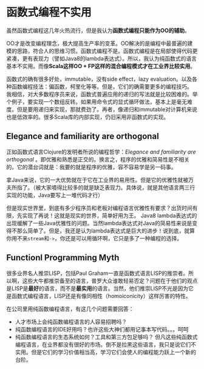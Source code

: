 
# 函数式编程不实用
虽然函数式编程这几年火热流行，但是我认为**函数式编程只能作为OO的辅助**。

OO才是改变编程理念，极大提高生产率的变革。OO解决的是编程中最普遍的建模的思路，符合人的思维习惯。函数式编程不是。函数式编程是在局部使得代码更紧凑，更有表现力（譬如Java8的lambda表达式）。所以，我认为纯函数式的语言基本不实用。而像**Scala这样OO + FP这样的混合编程模式才在工业界比较实用**。

函数式的确有很多好处，immutable，没有side effect，lazy evaluation。以及各种函数编程技法：偏函数，柯里化等等。但是，它们的确需要更多的编程技巧。
我相信，对大多数程序员来说，函数式普遍应用的递归的写法就是比较困难的。举个例子，要实现一个数组反转。如果用命令式的显式循环做法，基本上是毫无难度。但是要用递归来实现，那就费劲了。再者，像递归和immutable对计算机来说也是低效率的。很多Scala库的内部实现，仍旧采用非函数式的实现。

## Elegance and familiarity are orthogonal
正如函数式语言Clojure的发明者所说的编程哲学：*Elegance and familiarity are orthogonal* 。即优雅和熟悉是正交的。换言之，程序的优雅和简易性是不相关的。它的潜台词就是：我要的就是程序的优雅，容不容易学是另一码事。

拿Java来说，它的一大优势就在于它在工业界的易用性。但是它的优雅性就被万夫所指了。（被大家噴得比较多的就是缺乏表现力。具体说，就是其他语言两三行实现的功能，Java要写上一堆代码才行）

但是现实世界里，到底有多少程序员和老板对编程语言优雅性有要求？出货时间有限，先实现了再说！这就是现实的世界，简单好用为王。
Java8 lambda表达式的出现缓解了一些Java优雅性的问题。当然lambda表达式对Java的简易性来说是变得不那么简单了。但是，我还是认为lambda表达式是巨大的进步！说到底，就算你用不来`stream`和`->`，你还是可以用循环啊，它只是多了一种编程的选择。

## Functionl Programming Myth
很多业界名人推崇LISP，包括Paul Graham一直是函数式语言LISP的推崇者。所以啊，这些大牛都推崇备至的语言，普罗大众谁敢轻易否定？问题在于他们的观点是LISP是**最好**的语言，而不是**最实用**的语言。当然，他们推崇LISP不光是因为它是函数式编程语言，LISP还是有像同相性（homoiconicity）这样厉害的特性。

在公司里用纯函数编程语言，有这几个问题需要回答：
 - 人才市场上会纯函数编程语言的人容易招聘吗？
 - 纯函数编程语言的IDE好用吗？也许这些大神们都用记事本写代码。。。呵呵
 - 纯函数编程语言的生态系统如何？工具和第三方包足够吗？
但凡这些纯函数式编程语言，在业界都没有很好的市场。倒不是拉黑这些语言，我只是说它们不实用。但是它们的学习价值相当高，学习它们会使人的编程能力跃上一个新的台阶。
